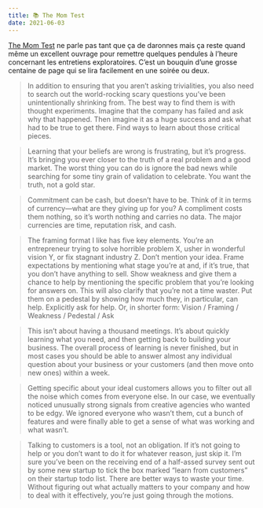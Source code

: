 ```yaml
---
title: 📚 The Mom Test
date: 2021-06-03
---
```


[The Mom Test](https://www.goodreads.com/book/show/52283963-the-mom-test) ne parle pas tant que ça de daronnes mais ça reste quand même un excellent ouvrage pour remettre quelques pendules à l’heure concernant les entretiens exploratoires. C’est un bouquin d’une grosse centaine de page qui se lira facilement en une soirée ou deux.

> In addition to ensuring that you aren’t asking trivialities, you also need to search out the world-rocking scary questions you’ve been unintentionally shrinking from. The best way to find them is with thought experiments. Imagine that the company has failed and ask why that happened. Then imagine it as a huge success and ask what had to be true to get there. Find ways to learn about those critical pieces.

> Learning that your beliefs are wrong is frustrating, but it’s progress. It’s bringing you ever closer to the truth of a real problem and a good market. The worst thing you can do is ignore the bad news while searching for some tiny grain of validation to celebrate. You want the truth, not a gold star.

> Commitment can be cash, but doesn’t have to be. Think of it in terms of currency—what are they giving up for you? A compliment costs them nothing, so it’s worth nothing and carries no data. The major currencies are time, reputation risk, and cash.

> The framing format I like has five key elements. You’re an entrepreneur trying to solve horrible problem X, usher in wonderful vision Y, or fix stagnant industry Z. Don’t mention your idea. Frame expectations by mentioning what stage you’re at and, if it’s true, that you don’t have anything to sell. Show weakness and give them a chance to help by mentioning the specific problem that you’re looking for answers on. This will also clarify that you’re not a time waster. Put them on a pedestal by showing how much they, in particular, can help. Explicitly ask for help. Or, in shorter form: Vision / Framing / Weakness / Pedestal / Ask

> This isn’t about having a thousand meetings. It’s about quickly learning what you need, and then getting back to building your business. The overall process of learning is never finished, but in most cases you should be able to answer almost any individual question about your business or your customers (and then move onto new ones) within a week.

> Getting specific about your ideal customers allows you to filter out all the noise which comes from everyone else. In our case, we eventually noticed unusually strong signals from creative agencies who wanted to be edgy. We ignored everyone who wasn’t them, cut a bunch of features and were finally able to get a sense of what was working and what wasn’t.

> Talking to customers is a tool, not an obligation. If it’s not going to help or you don’t want to do it for whatever reason, just skip it. I’m sure you’ve been on the receiving end of a half-assed survey sent out by some new startup to tick the box marked “learn from customers” on their startup todo list. There are better ways to waste your time. Without figuring out what actually matters to your company and how to deal with it effectively, you’re just going through the motions.
